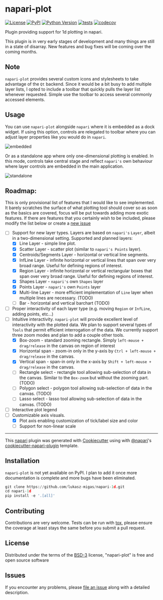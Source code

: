 # napari-plot

[![License](https://img.shields.io/pypi/l/napari-1d.svg?color=green)](https://github.com/lukasz-migas/napari-1d/raw/main/LICENSE)
[![PyPI](https://img.shields.io/pypi/v/napari-1d.svg?color=green)](https://pypi.org/project/napari-1d)
[![Python Version](https://img.shields.io/pypi/pyversions/napari-1d.svg?color=green)](https://python.org)
[![tests](https://github.com/lukasz-migas/napari-1d/workflows/tests/badge.svg)](https://github.com/lukasz-migas/napari-1d/actions)
[![codecov](https://codecov.io/gh/lukasz-migas/napari-1d/branch/main/graph/badge.svg)](https://codecov.io/gh/lukasz-migas/napari-1d)

Plugin providing support for 1d plotting in napari.

This plugin is in very early stages of development and many things are still in a state of disarray. New features and bug fixes
will be coming over the coming months. 

## Note

`napari-plot` provides several custom icons and stylesheets to take advantage of the `Qt` backend. Since it would be a bit busy to add multiple layer lists,
I opted to include a toolbar that quickly pulls the layer list whenever requested. Simple use the toolbar to access several commonly accessed elements.

## Usage

You can use `napari-plot` alongside `napari` where it is embedded as a dock widget. If using this option, controls are relegated to toolbar
where you can adjust layer properties like you would do in `napari`.

![embedded](misc/embedded.png)

Or as a standalone app where only one-dimensional plotting is enabled. In this mode, controls take central stage and reflect `napari's` own
behaviour where layer controls are embedded in the main application.

![standalone](misc/standalone.png)

## Roadmap:

This is only provisional list of features that I would like to see implemented. It barely scratches the surface of what plotting tool should cover so as soon as the basics are covered,
focus will be put towards adding more exotic features. If there are features that you certainly wish to be included,
please modify the list below or create a [new issue](https://github.com/lukasz-migas/napari-1d/issues/new)

- [ ] Support for new layer types. Layers are based on `napari's` `Layer`, albeit in a two-dimensional setting. Supported and planned layers:
  - [x] Line Layer - simple line plot.
  - [x] Scatter Layer - scatter plot (similar to `napari's Points` layer).
  - [x] Centroids/Segments Layer - horizontal or vertical line segments.
  - [x] InfLine Layer - infinite horizontal or vertical lines that span over very broad range. Useful for defining regions of interest.
  - [x] Region Layer - infinite horizontal or vertical rectangular boxes that span over very broad range. Useful for defining regions of interest.
  - [x] Shapes Layer - `napari's` own `Shapes` layer
  - [x] Points Layer - `napari's` own `Points` layer
  - [x] Multi-line Layer - more efficient implementation of `Line` layer when multiple lines are necessary. (TODO)
  - [ ] Bar - horizontal and vertical barchart (TODO)
- [ ] Proper interactivity of each layer type (e.g. moving `Region` or `InfLine`, adding points, etc...)
- [ ] Intuitive interactivity. `napari-plot` will provide excellent level of interactivity with the plotted data. We plan to support several types of `Tools` that permit efficient interrogation of the data.
  We currently support three zoom modes and plan to add a couple other tools.
  - [x] Box-zoom - standard zooming rectangle. Simply `left-mouse + drag/release` in the canvas on region of interest
  - [x] Horizontal span - zoom-in only in the y-axis by `Ctrl + left-mouse + drag/release` in the canvas.
  - [x] Vertical span - span-in only in the x-axis by `Shift + left-mouse + drag/release` in the canvas.
  - [ ] Rectangle select - rectangle tool allowing sub-selection of data in the canvas. Similar to the `Box-zoom` but without the zooming part. (TODO)
  - [ ] Polygon select - polygon tool allowing sub-selection of data in the canvas. (TODO)
  - [ ] Lasso select - lasso tool allowing sub-selection of data in the canvas. (TODO)
- [ ] Interactive plot legend
- [ ] Customizable axis visuals.
  - [x] Plot axis enabling customization of tick/label size and color
  - [ ] Support for non-linear scale

----------------------------------

This [napari] plugin was generated with [Cookiecutter] using with [@napari]'s [cookiecutter-napari-plugin] template.

<!--
Don't miss the full getting started guide to set up your new package:
https://github.com/napari/cookiecutter-napari-plugin#getting-started

and review the napari docs for plugin developers:
https://napari.org/docs/plugins/index.html
-->

## Installation

`napari-plot` is not yet available on PyPI. I plan to add it once more documentation is complete and more bugs have been eliminated.

```python
git clone https://github.com/lukasz-migas/napari-1d.git
cd napari-1d
pip install -e '.[all]'
```

## Contributing

Contributions are very welcome. Tests can be run with [tox], please ensure
the coverage at least stays the same before you submit a pull request.

## License

Distributed under the terms of the [BSD-3] license,
"napari-plot" is free and open source software

## Issues

If you encounter any problems, please [file an issue] along with a detailed description.

[napari]: https://github.com/napari/napari
[Cookiecutter]: https://github.com/audreyr/cookiecutter
[@napari]: https://github.com/napari
[MIT]: http://opensource.org/licenses/MIT
[BSD-3]: http://opensource.org/licenses/BSD-3-Clause
[GNU GPL v3.0]: http://www.gnu.org/licenses/gpl-3.0.txt
[GNU LGPL v3.0]: http://www.gnu.org/licenses/lgpl-3.0.txt
[Apache Software License 2.0]: http://www.apache.org/licenses/LICENSE-2.0
[Mozilla Public License 2.0]: https://www.mozilla.org/media/MPL/2.0/index.txt
[cookiecutter-napari-plugin]: https://github.com/napari/cookiecutter-napari-plugin
[file an issue]: https://github.com/lukasz-migas/napari-1d/issues
[napari]: https://github.com/napari/napari
[tox]: https://tox.readthedocs.io/en/latest/
[pip]: https://pypi.org/project/pip/
[PyPI]: https://pypi.org/
